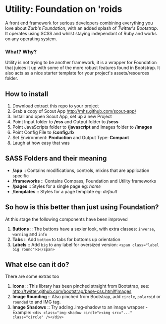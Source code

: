 Utility: Foundation on 'roids
=======

A front end framework for serious developers combining everything you love about _Zurb's Foundation_, with an added splash of _Twitter's Bootstrap_. It operates using SCSS and whilst staying independant of Ruby and works on any operating system.

### What? Why?

Utility is not trying to be another framework, it is a wrapper for Foundation that juices it up with some of the more robust features found in Bootstrap. It also acts as a nice starter template for your project's assets/resources folder.

## How to install
1. Download extract this repo to your project
1. Grab a copy of Scout App http://mhs.github.com/scout-app/
1. Install and open Scout App, set up a new Project
1. Point Input folder to __/css__ and Output folder to __/scss__
1. Point JavaScripts folder to __/javascript__ and Images folder to __/images__
1. Point Config File to __/config.rb__
1. Set Environment: __Production__ and Output Type: __Compact__
1. Laugh at how easy that was

## SASS Folders and their meaning
- __/app__ :: Contains modifications, controls, mixins that are application specific
- __/frameworks__ :: Contains Compass, Foundation and Utility frameworks
- __/pages__ :: Styles for a single page eg: _home_
- __/templates__ :: Styles for a page template eg: _default_
         
## So how is this better than just using Foundation?
At this stage the following components have been improved

1. __Buttons__ :: The buttons have a sexier look, with extra classes: ``inverse``, ``warning`` and ``info``
1. __Tabs__ :: Add ``bottom`` to tabs for bottoms up orientation
1. __Labels__ :: Add ``big`` to any label for oversized version: ``<span class="label big round">1</span>``

## What else can it do?
There are some extras too

1. __Icons__ :: This library has been pinched straight from Bootstrap, see: http://twitter.github.com/bootstrap/base-css.html#images
1. __Image Rounding__ :: Also pinched from Bootstrap, add ``circle``, ``polaroid`` or ``rounded`` to and IMG tag.
1. __Image Shadows__ :: Try adding .img-shadow to an image wrapper - Example: ```<div class="img-shadow circle"><img src="..." class="circle" /></div>```
